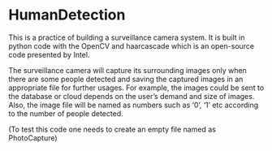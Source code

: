 # HumanDetection

This is a practice of building a surveillance camera system.
It is built in python code with the OpenCV and haarcascade which is an open-source code presented by Intel. 

The surveillance camera will capture its surrounding images only when there are some people detected and saving the captured images in an appropriate file for further usages. For example, the images could be sent to the database or cloud depends on the user’s demand and size of images. Also, the image file will be named as numbers such as ‘0’, ‘1’ etc according to the number of people detected.

(To test this code one needs to create an empty file named as PhotoCapture)
